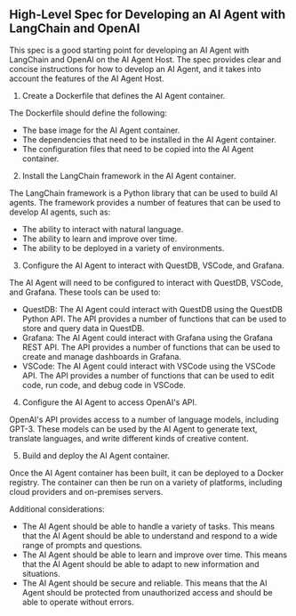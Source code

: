 ## High-Level Spec for Developing an AI Agent with LangChain and OpenAI

This spec is a good starting point for developing an AI Agent with LangChain and OpenAI on the AI Agent Host. The spec provides clear and concise instructions for how to develop an AI Agent, and it takes into account the features of the AI Agent Host.

1. Create a Dockerfile that defines the AI Agent container.

The Dockerfile should define the following:

- The base image for the AI Agent container.
- The dependencies that need to be installed in the AI Agent container.
- The configuration files that need to be copied into the AI Agent container.
2. Install the LangChain framework in the AI Agent container.

The LangChain framework is a Python library that can be used to build AI agents. The framework provides a number of features that can be used to develop AI agents, such as:

- The ability to interact with natural language.
- The ability to learn and improve over time.
- The ability to be deployed in a variety of environments.
3. Configure the AI Agent to interact with QuestDB, VSCode, and Grafana.

The AI Agent will need to be configured to interact with QuestDB, VSCode, and Grafana. These tools can be used to:

- QuestDB: The AI Agent could interact with QuestDB using the QuestDB Python API. The API provides a number of functions that can be used to store and query data in QuestDB.
- Grafana: The AI Agent could interact with Grafana using the Grafana REST API. The API provides a number of functions that can be used to create and manage dashboards in Grafana.
- VSCode: The AI Agent could interact with VSCode using the VSCode API. The API provides a number of functions that can be used to edit code, run code, and debug code in VSCode.

4. Configure the AI Agent to access OpenAI's API.

OpenAI's API provides access to a number of language models, including GPT-3. These models can be used by the AI Agent to generate text, translate languages, and write different kinds of creative content.

5. Build and deploy the AI Agent container.

Once the AI Agent container has been built, it can be deployed to a Docker registry. The container can then be run on a variety of platforms, including cloud providers and on-premises servers.

Additional considerations:

- The AI Agent should be able to handle a variety of tasks. This means that the AI Agent should be able to understand and respond to a wide range of prompts and questions.
- The AI Agent should be able to learn and improve over time. This means that the AI Agent should be able to adapt to new information and situations.
- The AI Agent should be secure and reliable. This means that the AI Agent should be protected from unauthorized access and should be able to operate without errors.